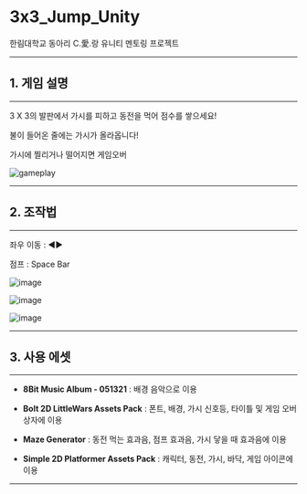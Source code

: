 # **3x3_Jump_Unity**

한림대학교 동아리 C.愛.랑 유니티 멘토링 프로젝트
***
## **1. 게임 설명**
***
3 X 3의 발판에서 가시를 피하고 동전을 먹어 점수를 쌓으세요!

불이 들어온 줄에는 가시가 올라옵니다!

가시에 찔리거나 떨어지면 게임오버

![gameplay](https://user-images.githubusercontent.com/80818718/142736667-f885f019-ce23-44b0-9d99-90ae251477b6.gif)

***

## **2. 조작법**
***
좌우 이동 : ◀▶

점프 : Space Bar

![image](https://user-images.githubusercontent.com/80818718/142736791-1a1f77c0-2b63-48b7-968e-d4ef4f7f6b9c.png)

![image](https://user-images.githubusercontent.com/80818718/142736814-f25c68de-7f08-4e33-988c-1deec108a183.png)

![image](https://user-images.githubusercontent.com/80818718/142736844-1315a1ad-549d-411f-99f7-47a32f42e5c8.png)

***

## **3. 사용 에셋**
***
* **8Bit Music Album - 051321** : 배경 음악으로 이용
  
* **Bolt 2D LittleWars Assets Pack** : 폰트, 배경, 가시 신호등, 타이틀 및 게임 오버 상자에 이용
  
* **Maze Generator** : 동전 먹는 효과음, 점프 효과음, 가시 닿을 때 효과음에 이용

* **Simple 2D Platformer Assets Pack** : 캐릭터, 동전, 가시, 바닥, 게임 아이콘에 이용
* ***


